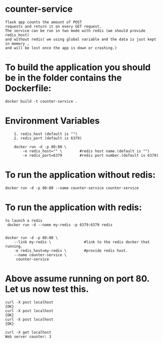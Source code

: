  
# counter-service
    flask app counts the amount of POST
    requests and return it on every GET request.
    The service can be run in two mode with redis (we should provide redis_host)
    and without redis( we using global variable and the data is just kept in memory ,
    and will be lost once the app is down or crashing.)


# To build the application you should be in the folder contains the Dockerfile:

    docker build -t counter-service .

# Environment Variables

        1. redis_host (default is "")
        2. redis_port (default is 6379)

        docker run -d -p 80:80 \
            -e redis_host="" \        #redis host name.(default is "")
            -e redis_port=6379        #redis port number.(default is 6379)   


# To run the application without redis:
    
    docker run -d -p 80:80 --name counter-service counter-service


# To run the application with redis:
  
    to launch a redis 
     docker run -d --name my-redis -p 6379:6379 redis

    
    docker run -d -p 80:80 \             
        --link my-redis \               #link to the redis docker that running.
        -e redis_host=my-redis \        #provide redis host.
        --name counter-service \
         counter-service
    

# Above assume running on port 80. Let us now test this.

    curl -X post localhost
    {OK}
    curl -X post localhost
    {OK}
    curl -X post localhost
    {OK}

    curl -X get localhost
    Web server counter: 3
